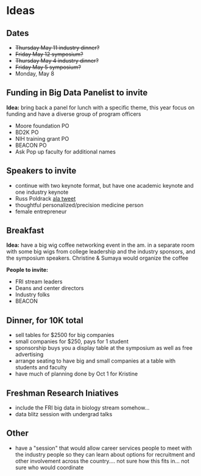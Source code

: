 # Ideas

## Dates
- ~~Thursday May 11 industry dinner?~~
- ~~Friday May 12 symposium?~~
- ~~Thursday May 4 industry dinner?~~
- ~~Friday May 5 symposium?~~
- Monday, May 8


## Funding in Big Data Panelist to invite
**Idea:** bring back a panel for lunch with a specific theme, this year focus on funding and have a diverse group of program officers

- Moore foundation PO
- BD2K PO
- NIH training grant PO
- BEACON PO
- Ask Pop up faculty for additional names

## Speakers to invite
- continue with two keynote format, but have one academic keynote and one industry keynote
- Russ Poldrack [ala tweet](https://twitter.com/russpoldrack/status/769914482625622017)
- thoughtful personalized/precision medicine person
- female entrepreneur 

## Breakfast
**Idea:** have a big wig coffee networking event in the am. in a separate room with some big wigs from college leadership and the industry sponsors, and the symposium speakers. Christine & Sumaya would organize the coffee

**People to invite:**
- FRI stream leaders
- Deans and center directors
- Industry folks
- BEACON

## Dinner, for 10K total
- sell tables for $2500 for big companies
- small companies for $250, pays for 1 student
- sponsorship buys you a display table at the symposium as well as free advertising
- arrange seating to have big and small companies at a table with students and faculty
- have much of planning done by Oct 1 for Kristine

## Freshman Research Iniatives
- include the FRI big data in biology stream somehow...
- data blitz session with undergrad talks

## Other
- have a "session" that would allow career services people to meet with the industry people so they can learn about options for recruitment and other involvement across the country.... not sure how this fits in... not sure who would coordinate